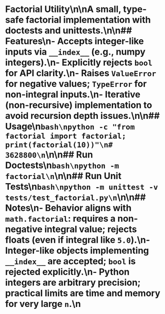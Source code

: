 # Factorial Utility\n\nA small, type-safe factorial implementation with doctests and unittests.\n\n## Features\n- Accepts integer-like inputs via `__index__` (e.g., numpy integers).\n- Explicitly rejects `bool` for API clarity.\n- Raises `ValueError` for negative values; `TypeError` for non-integral inputs.\n- Iterative (non-recursive) implementation to avoid recursion depth issues.\n\n## Usage\n```bash\npython -c "from factorial import factorial; print(factorial(10))"\n# 3628800\n```\n\n## Run Doctests\n```bash\npython -m factorial\n```\n\n## Run Unit Tests\n```bash\npython -m unittest -v tests/test_factorial.py\n```\n\n## Notes\n- Behavior aligns with `math.factorial`: requires a non-negative integral value; rejects floats (even if integral like `5.0`).\n- Integer-like objects implementing `__index__` are accepted; `bool` is rejected explicitly.\n- Python integers are arbitrary precision; practical limits are time and memory for very large `n`.\n